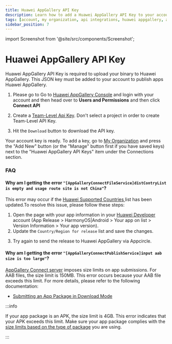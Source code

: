 ```yaml
---
title: Huawei AppGallery API Key
description: Learn how to add a Huawei AppGallery API Key to your account in Appcircle
tags: [account, my organization, api integrations, huawei appgallery, api key]
sidebar_position: 7
---
```


import Screenshot from '@site/src/components/Screenshot';

# Huawei AppGallery API Key

Huawei AppGallery API Key is required to upload your binary to Huawei AppGallery. This JSON key must be added to your account to publish apps Huawei AppGallery.

1. Please go to Go to [Huawei AppGallery Console](https://developer.huawei.com) and login with your account and then head over to **Users and Permissions** and then click **Connect API**

<Screenshot url='https://cdn.appcircle.io/docs/assets/huaweiaccount-1addkey.png' />

2. Create a [Team-Level Api Key](https://developer.huawei.com/consumer/en/doc/distribution/app/appgallerykit-createapiclient). Don't select a project in order to create Team-Level API Key.

<Screenshot url='https://cdn.appcircle.io/docs/assets/huaweiaccount-2permissions.png' />

3. Hit the `Download` button to download the API key.

<Screenshot url='https://cdn.appcircle.io/docs/assets/huaweiaccount-3downloadkey.png' />

Your account key is ready. To add a key, go to [My Organization](/account/my-organization) and press the "Add New" button (or the "Manage" button first if you have saved keys) next to the "Huawei AppGallery API Keys" item under the Connections section.

### FAQ

#### **Why am I getting the error `"[AppGalleryConnectFileService]distContryList is empty and usage route site is not China"`?**

This error may occur if the [Huawei Supported Countries ](https://developer.huawei.com/consumer/en/doc/app/agc-help-supported-countries-overview-0000001146718725) list has been updated.To resolve this issue, please follow these steps:

1. Open the page with your app information in your [Huawei Developer](https://developer.huawei.com/consumer/en/console/service/AppService) account (App Release > HarmonyOS|Android > Your app on list > Version Information > Your app version).
2. Update the `Country/Region for release` list and save the changes.

<Screenshot url='https://cdn.appcircle.io/docs/assets/huaweiaccount-faq-1.png' />

3. Try again to send the release to Huawei AppGallery via Appcircle.

#### **Why am I getting the error `"[AppGalleryConnectPublishService]input aab size is too large"`?**

[AppGallery Connect server](https://www.huaweicloud.com/intl/en-us/product/AppGallery_Connect.html) imposes size limits on app submissions. For AAB files, the size limit is 150MB. This error occurs because your AAB file exceeds this limit. For more details, please refer to the following documentation:

- [Submitting an App Package in Download Mode](https://developer.huawei.com/consumer/en/doc/AppGallery-connect-References/agcapi-add-packageurl-0000001158245065#section15344132481910)

:::info

If your app package is an APK, the size limit is 4GB. This error indicates that your APK exceeds this limit. Make sure your app package complies with the [size limits based on the type of package](https://developer.huawei.com/consumer/en/doc/AppGallery-connect-References/agcapi-add-packageurl-0000001158245065#section15344132481910) you are using.

:::

